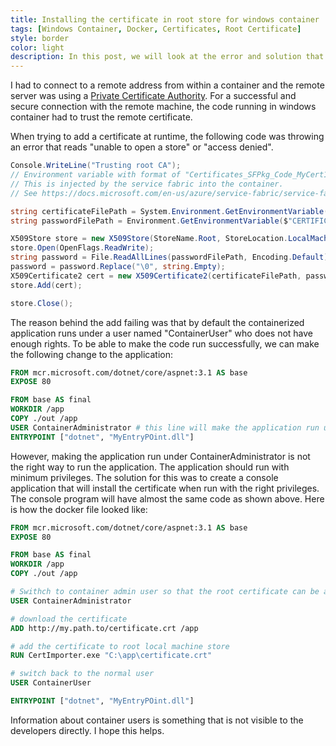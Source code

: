 ```yaml
---
title: Installing the certificate in root store for windows container
tags: [Windows Container, Docker, Certificates, Root Certificate]
style: border 
color: light 
description: In this post, we will look at the error and solution that we see when trying to install a certificate in root store for a windows container.
---
```


I had to connect to a remote address from within a container and the remote server was using a [Private Certificate Authority](https://searchsecurity.techtarget.com/definition/private-CA-private-PKI). For a successful and secure connection with the remote machine, the code running in windows container had to trust the remote certificate. 

When trying to add a certificate at runtime, the following code was throwing an error that reads "unable to open a store" or "access denied".

```csharp
Console.WriteLine("Trusting root CA");
// Environment variable with format of "Certificates_SFPkg_Code_MyCert1_PFX" will have path to the certificate file
// This is injected by the service fabric into the container. 
// See https://docs.microsoft.com/en-us/azure/service-fabric/service-fabric-securing-containers for more details.

string certificateFilePath = System.Environment.GetEnvironmentVariable("Certificates_SFPkg_Code_RootCACert_PFX");
string passwordFilePath = Environment.GetEnvironmentVariable($"CERTIFICATES_SFPkg_CODE_RootCACert_PASSWORD");

X509Store store = new X509Store(StoreName.Root, StoreLocation.LocalMachine);
store.Open(OpenFlags.ReadWrite);
string password = File.ReadAllLines(passwordFilePath, Encoding.Default)[0];
password = password.Replace("\0", string.Empty);
X509Certificate2 cert = new X509Certificate2(certificateFilePath, password);
store.Add(cert);

store.Close();
```

The reason behind the add failing was that by default the containerized application runs under a user named "ContainerUser" who does not have enough rights. To be able to make the code run successfully, we can make the following change to the application: 

```dockerfile
FROM mcr.microsoft.com/dotnet/core/aspnet:3.1 AS base
EXPOSE 80

FROM base AS final
WORKDIR /app
COPY ./out /app
USER ContainerAdministrator # this line will make the application run under ContainerAdministrator and certificate add to Root store will work
ENTRYPOINT ["dotnet", "MyEntryPOint.dll"]
```

However, making the application run under ContainerAdministrator is not the right way to run the application. The application should run with minimum privileges. The solution for this was to create a console application that will install the certificate when run with the right privileges. The console program will have almost the same code as shown above. Here is how the docker file looked like: 

```dockerfile
FROM mcr.microsoft.com/dotnet/core/aspnet:3.1 AS base
EXPOSE 80

FROM base AS final
WORKDIR /app
COPY ./out /app

# Swithch to container admin user so that the root certificate can be added 
USER ContainerAdministrator

# download the certificate
ADD http://my.path.to/certificate.crt /app

# add the certificate to root local machine store
RUN CertImporter.exe "C:\app\certificate.crt"

# switch back to the normal user
USER ContainerUser

ENTRYPOINT ["dotnet", "MyEntryPOint.dll"]
```

Information about container users is something that is not visible to the developers directly. I hope this helps.